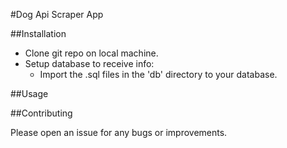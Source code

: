 #Dog Api Scraper App

##Installation

* Clone git repo on local machine. 
* Setup database to receive info:
  * Import the .sql files in the 'db' directory to your database.
  
##Usage

##Contributing

Please open an issue for any bugs or improvements.